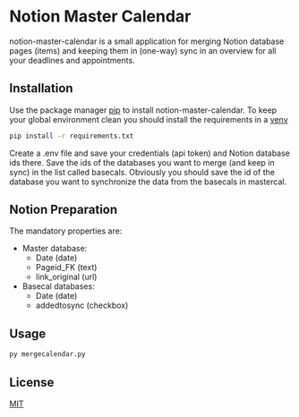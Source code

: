 # Notion Master Calendar

notion-master-calendar is a small application for merging Notion database pages (items) and keeping them in (one-way) sync in an overview for all your deadlines and appointments. 

## Installation

Use the package manager [pip](https://pip.pypa.io/en/stable/) to install notion-master-calendar. To keep your global environment clean you should install the requirements in a [venv](https://docs.python.org/3/library/venv.html)

```bash
pip install -r requirements.txt
```
Create a .env file and save your credentials (api token) and Notion database ids there. Save the ids of the databases you want to merge (and keep in sync) in the list called basecals. Obviously you should save the id of the database you want to synchronize the data from the basecals in mastercal.

## Notion Preparation

The mandatory properties are:
- Master database:
    - Date (date)
    - Pageid_FK (text)
    - link_original (url)
- Basecal databases:
    - Date (date)
    - addedtosync (checkbox)

## Usage

```bash
py mergecalendar.py
```

## License
[MIT](https://choosealicense.com/licenses/mit/)